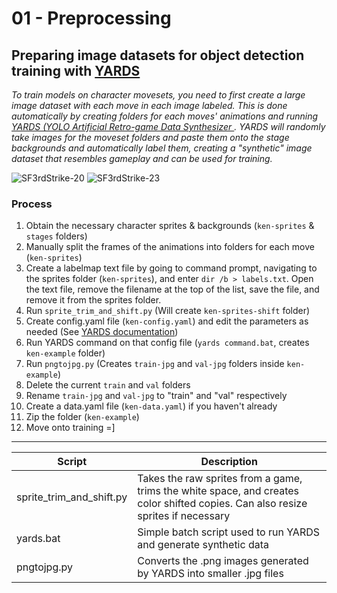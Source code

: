 # 01 - Preprocessing
## Preparing image datasets for object detection training with [YARDS](https://github.com/faimSD/yards)

_To train models on character movesets, you need to first create a large image dataset with each move in each image labeled. This is done automatically by creating folders for each moves' animations and running [YARDS (YOLO Artificial Retro-game Data Synthesizer
](https://github.com/faimSD/yards). YARDS will randomly take images for the moveset folders and paste them onto the stage backgrounds and automatically label them, creating a "synthetic" image dataset that resembles gameplay and can be used for training._ 


![SF3rdStrike-20](https://github.com/user-attachments/assets/e061cd74-411a-4caa-a9aa-6f2bdf71a2b7)
![SF3rdStrike-23](https://github.com/user-attachments/assets/f6f8b4e5-3fcc-46c6-970b-97a9ae034293)

### Process
1. Obtain the necessary character sprites & backgrounds (`ken-sprites` & `stages` folders)
2. Manually split the frames of the animations into folders for each move (`ken-sprites`)
3. Create a labelmap text file by going to command prompt, navigating to the sprites folder (`ken-sprites`), and enter `dir /b > labels.txt`. Open the text file, remove the filename at the top of the list, save the file, and remove it from the sprites folder.
4. Run `sprite_trim_and_shift.py` (Will create `ken-sprites-shift` folder)
5. Create config.yaml file (`ken-config.yaml`) and edit the parameters as needed (See [YARDS documentation](https://github.com/faimSD/yards))
6. Run YARDS command on that config file (`yards command.bat`, creates `ken-example` folder)
7. Run `pngtojpg.py` (Creates `train-jpg` and `val-jpg` folders inside `ken-example`)
8. Delete the current `train` and `val` folders
9. Rename `train-jpg` and `val-jpg` to "train" and "val" respectively
10. Create a data.yaml file (`ken-data.yaml`) if you haven't already
11. Zip the folder (`ken-example`)
12. Move onto training =]

___

**Script** | **Description** |
--- | --- | 
sprite_trim_and_shift.py | Takes the raw sprites from a game, trims the white space, and creates color shifted copies. Can also resize sprites if necessary| 
yards.bat | Simple batch script used to run YARDS and generate synthetic data | 
pngtojpg.py | Converts the .png images generated by YARDS into smaller .jpg files | 
